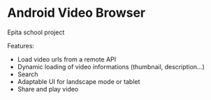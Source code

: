 # Android Video Browser

Epita school project

Features:
  * Load video urls from a remote API
  * Dynamic loading of video informations (thumbnail, description...)
  * Search
  * Adaptable UI for landscape mode or tablet
  * Share and play video
